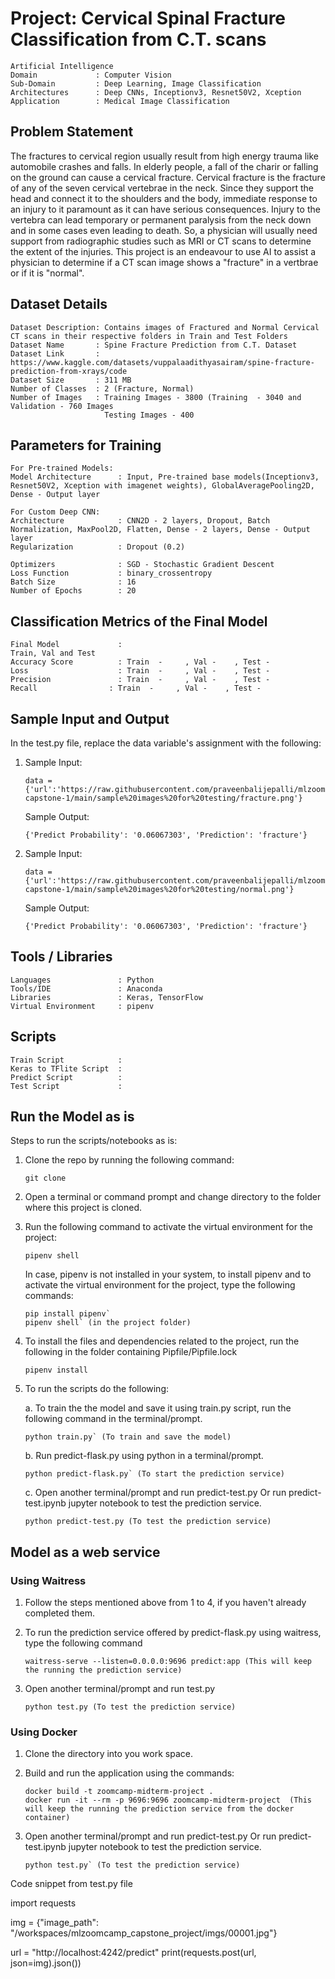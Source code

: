 # Project: Cervical Spinal Fracture Classification from C.T. scans
``` 
Artificial Intelligence  
Domain             : Computer Vision
Sub-Domain         : Deep Learning, Image Classification
Architectures      : Deep CNNs, Inceptionv3, Resnet50V2, Xception
Application        : Medical Image Classification
```

## Problem Statement 
The fractures to cervical region usually result from high energy trauma like automobile crashes and falls. In elderly people, a fall of the charir or falling on the ground can cause a cervical fracture. Cervical fracture is the fracture of any of the seven cervical vertebrae in the neck. Since they support the head and connect it to the shoulders and the body, immediate response to an injury to it paramount as it can have serious consequences. Injury to the vertebra can lead temporary or permanent paralysis from the neck down and in some cases even leading to death. So, a physician will usually need support from radiographic studies such as MRI or CT scans to determine the extent of the injuries. This project is an endeavour to use AI to assist a physician to determine if a CT scan image shows a "fracture" in a vertbrae or if it is "normal".



## Dataset Details
```
Dataset Description: Contains images of Fractured and Normal Cervical CT scans in their respective folders in Train and Test Folders
Dataset Name       : Spine Fracture Prediction from C.T. Dataset
Dataset Link       : https://www.kaggle.com/datasets/vuppalaadithyasairam/spine-fracture-prediction-from-xrays/code
Dataset Size       : 311 MB 
Number of Classes  : 2 (Fracture, Normal)
Number of Images   : Training Images - 3800 (Training  - 3040 and Validation - 760 Images
                     Testing Images - 400
```


## Parameters for Training
```
For Pre-trained Models:
Model Architecture      : Input, Pre-trained base models(Inceptionv3, Resnet50V2, Xception with imagenet weights), GlobalAveragePooling2D, Dense - Output layer

For Custom Deep CNN: 
Architecture            : CNN2D - 2 layers, Dropout, Batch Normalization, MaxPool2D, Flatten, Dense - 2 layers, Dense - Output layer
Regularization          : Dropout (0.2)
 
Optimizers              : SGD - Stochastic Gradient Descent
Loss Function           : binary_crossentropy
Batch Size              : 16
Number of Epochs        : 20
```

## Classification Metrics of the Final Model
```
Final Model             :
Train, Val and Test     
Accuracy Score          : Train  -     , Val -    , Test - 
Loss                    : Train  -     , Val -    , Test -   
Precision               : Train  -     , Val -    , Test -
Recall                : Train  -     , Val -    , Test -
```

## Sample Input and Output

In the test.py file, replace the data variable's assignment with the following:
1. Sample Input:
   ```
   data = {'url':'https://raw.githubusercontent.com/praveenbalijepalli/mlzoomcamp-capstone-1/main/sample%20images%20for%20testing/fracture.png'}
   ```

   Sample Output:
   ```
   {'Predict Probability': '0.06067303', 'Prediction': 'fracture'}
   ```
   
   
 2. Sample Input:
    ```
    data = {'url':'https://raw.githubusercontent.com/praveenbalijepalli/mlzoomcamp-capstone-1/main/sample%20images%20for%20testing/normal.png'}
    ```

    Sample Output:
    ```
    {'Predict Probability': '0.06067303', 'Prediction': 'fracture'}
    ```
 
## Tools / Libraries
```
Languages               : Python
Tools/IDE               : Anaconda
Libraries               : Keras, TensorFlow
Virtual Environment     : pipenv
```

## Scripts
```
Train Script            :
Keras to TFlite Script  :
Predict Script          :
Test Script             :
```

## Run the Model as is  
Steps to run the scripts/notebooks as is:

1. Clone the repo by running the following command:
   ```
   git clone  
   ```
2. Open a terminal or command prompt and change directory to the folder where this project is cloned.

3. Run the following command to activate the virtual environment for the project:
   ```
   pipenv shell
   ```

   In case, pipenv is not installed in your system, to install pipenv and to activate the virtual environment for the project, type the following commands:
   ```
   pip install pipenv` 
   pipenv shell` (in the project folder)
   ``` 
4.  To install the files and dependencies related to the project, run the following in the folder containing Pipfile/Pipfile.lock
    ```
    pipenv install
    ```
5.  To run the scripts do the following:

    a. To train the the model and save it using train.py script, run the following command in the terminal/prompt.
       ```
       python train.py` (To train and save the model)
       ```
       
    b. Run predict-flask.py using python in a terminal/prompt.
       ```
       python predict-flask.py` (To start the prediction service)
       ```
       
    c. Open another terminal/prompt and run predict-test.py Or run predict-test.ipynb jupyter notebook to test the prediction service.
       ```
       python predict-test.py (To test the prediction service)
       ```


## Model as a web service 

### Using Waitress  
   
   1. Follow the steps mentioned above from 1 to 4, if you haven't already completed them.
   
   2. To run the prediction service offered by predict-flask.py using waitress, type the following command
      ```
      waitress-serve --listen=0.0.0.0:9696 predict:app (This will keep the running the prediction service)
      ```
      
   3. Open another terminal/prompt and run test.py
      ```
      python test.py (To test the prediction service)
      ``` 
      
 ### Using Docker 
 
   1. Clone the directory into you work space.
   
   2. Build and run the application using the commands:
      ```
      docker build -t zoomcamp-midterm-project .
      docker run -it --rm -p 9696:9696 zoomcamp-midterm-project  (This will keep the running the prediction service from the docker container)
      ```
      
   3. Open another terminal/prompt and run predict-test.py Or run predict-test.ipynb jupyter notebook to test the prediction service.
      ``` 
      python test.py` (To test the prediction service)
      ```

Code snippet from test.py file

import requests

img = {"image_path": "/workspaces/mlzoomcamp_capstone_project/imgs/00001.jpg"}

url = "http://localhost:4242/predict"
print(requests.post(url, json=img).json())
